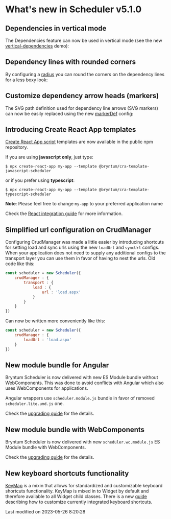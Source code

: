 # What's new in Scheduler v5.1.0

## Dependencies in vertical mode

The Dependencies feature can now be used in vertical mode (see the new
[vertical-dependencies](https://bryntum.com/products/scheduler/examples/vertical-dependencies/) demo):

<div class="external-example" data-file="Scheduler/feature/DependenciesVertical.js"></div>

## Dependency lines with rounded corners

By configuring a [radius](#Scheduler/feature/Dependencies#config-radius) you can round the corners on the dependency
lines for a less boxy look:

<div class="external-example" data-file="Scheduler/feature/DependenciesRadius.js"></div>

## Customize dependency arrow heads (markers)

The SVG path definition used for dependency line arrows (SVG markers) can now be easily replaced using the new
[markerDef](#Scheduler/feature/Dependencies#config-markerDef) config:

<div class="external-example" data-file="Scheduler/feature/DependenciesMarker.js"></div>

## Introducing Create React App templates

[Create React App script](https://create-react-app.dev/) templates are now available in the public npm repository.

If you are using **javascript only**, just type:

```shell
$ npx create-react-app my-app --template @bryntum/cra-template-javascript-scheduler
```

or if you prefer using **typescript**:

```shell
$ npx create-react-app my-app --template @bryntum/cra-template-typescript-scheduler
```

**Note**: Please feel free to change `my-app` to your preferred application name

Check the [React integration guide](#Scheduler/guides/quick-start/react.md) for more information.

## Simplified url configuration on CrudManager

Configuring CrudManager was made a little easier by introducing shortcuts for setting load and sync urls using the new 
`loadUrl` and `syncUrl` configs. When your application does not need to supply any additional configs to the transport 
layer you can use them in favor of having to nest the urls. Old code like this:

```javascript
const scheduler = new Scheduler({
    crudManager : {
        transport : {
            load : {
                url : 'load.aspx'
            }
        }
    }
})
```

Can now be written more conveniently like this:

```javascript
const scheduler = new Scheduler({
    crudManager : {
        loadUrl : 'load.aspx'
    }
})
```
## New module bundle for Angular

Bryntum Scheduler is now delivered with new ES Module bundle without WebComponents. This was
done to avoid conflicts with Angular which also uses WebComponents for applications.

Angular wrappers use `scheduler.module.js` bundle in favor of removed `scheduler.lite.umd.js` one.

Check the [upgrading guide](#Scheduler/guides/upgrades/5.1.0.md#new-module-bundle-for-angular) for the details.

## New module bundle with WebComponents

Bryntum Scheduler is now delivered with new `scheduler.wc.module.js` ES Module bundle with WebComponents.

Check the [upgrading guide](#Scheduler/guides/upgrades/5.1.0.md#new-module-bundle-with-webcomponents) for the details.

## New keyboard shortcuts functionality

[KeyMap](#Core/widget/mixin/KeyMap) is a mixin that allows for standardized and customizable keyboard shortcuts
functionality. KeyMap is mixed in to Widget by default and therefore available to all Widget child classes. There is a
new [guide](#Scheduler/guides/customization/keymap.md) describing how to customize currently integrated keyboard
shortcuts.


<p class="last-modified">Last modified on 2023-05-26 8:20:28</p>